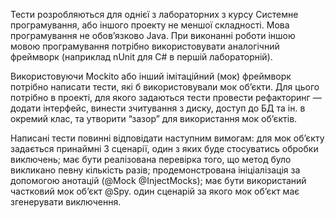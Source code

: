 Тести розробляються для однієї з лабораторних з курсу Системне програмування, або іншого проекту не меншої складності.
Мова програмування не обов’язково Java.
При виконанні роботи іншою мовою програмування потрібно використовувати аналогічний фреймворк (наприклад nUnit для
C# в першій лабораторній).

Використовуючи Mockito або інший імітаційний (мок) фреймворк потрібно написати тести, які б використовували мок об’єкти.
Для цього потрібно в проекті, для якого задаються тести провести рефакторинг — додати інтерфейс, винести зчитування з диску, доступ до БД та ін. в окремий клас, та утворити “зазор” для використання мок об’єктів.

Написані тести повинні відповідати наступним вимогам:
для мок об’єкту задається принаймні 3 сценарії, один з яких буде стосуватись обробки виключень;
має бути реалізована перевірка того, що метод було викликано певну кількість разів;
продемонстрована ініціалізація за допомогою анотацій (@Mock @InjectMocks);
має бути використаний частковий мок об’єкт @Spy.
один сценарій за якого мок об’єкт має згенерувати виключення.
